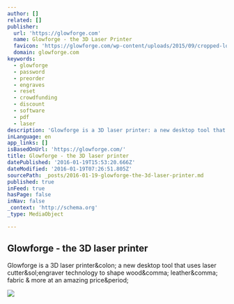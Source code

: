 ```yaml
---
author: []
related: []
publisher:
  url: 'https://glowforge.com'
  name: Glowforge - the 3D Laser Printer
  favicon: 'https://glowforge.com/wp-content/uploads/2015/09/cropped-logonly-trans-192x192.png'
  domain: glowforge.com
keywords:
  - glowforge
  - password
  - preorder
  - engraves
  - reset
  - crowdfunding
  - discount
  - software
  - pdf
  - laser
description: 'Glowforge is a 3D laser printer: a new desktop tool that uses laser cutter/engraver technology to shape wood, leather, fabric & more at an amazing price.'
inLanguage: en
app_links: []
isBasedOnUrl: 'https://glowforge.com/'
title: Glowforge - the 3D laser printer
datePublished: '2016-01-19T15:53:20.666Z'
dateModified: '2016-01-19T07:26:51.805Z'
sourcePath: _posts/2016-01-19-glowforge-the-3d-laser-printer.md
published: true
inFeed: true
hasPage: false
inNav: false
_context: 'http://schema.org'
_type: MediaObject

---
```

<article style=""><h1>Glowforge - the 3D laser printer</h1><p>Glowforge is a 3D laser printer&amp;colon; a new desktop tool that uses laser cutter&amp;sol;engraver technology to shape wood&amp;comma; leather&amp;comma; fabric &amp; more at an amazing price&amp;period;</p><img src="https://glowforge.com/wp-content/uploads/2015/07/glowforge-hero-bg.jpg" /></article>